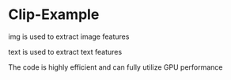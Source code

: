 # Clip-Example

img is used to extract image features

text is used to extract text features

The code is highly efficient and can fully utilize GPU performance
